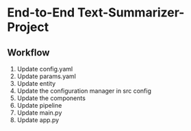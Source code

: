 # End-to-End Text-Summarizer-Project

## Workflow

1. Update config.yaml
2. Update params.yaml
3. Update entity
4. Update the configuration manager in src config
5. Update the components
6. Update pipeline
7. Update main.py
8. Update app.py